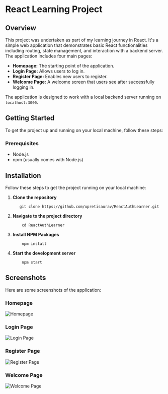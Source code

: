 # React Learning Project

## Overview

This project was undertaken as part of my learning journey in React. It's a simple web application that demonstrates basic React functionalities including routing, state management, and interaction with a backend server. The application includes four main pages:

- **Homepage:** The starting point of the application.
- **Login Page:** Allows users to log in.
- **Register Page:** Enables new users to register.
- **Welcome Page:** A welcome screen that users see after successfully logging in.

The application is designed to work with a local backend server running on `localhost:3000`.

## Getting Started

To get the project up and running on your local machine, follow these steps:

### Prerequisites

- Node.js
- npm (usually comes with Node.js)

## Installation

Follow these steps to get the project running on your local machine:

1. **Clone the repository**
   ````
      git clone https://github.com/upretisaurav/ReactAuthLearner.git

2. **Navigate to the project directory**
    ```
        cd ReactAuthLearner
    ```
3. **Install NPM Packages**
    ```
        npm install
    ```
4. **Start the development server**
    ```
        npm start
    ```

## Screenshots

Here are some screenshots of the application:

### Homepage
![Homepage](screenshots/homepage.png)

### Login Page
![Login Page](screenshots/login.png)

### Register Page
![Register Page](screenshots/register.png)

### Welcome Page
![Welcome Page](screenshots/welcomepage.png)
